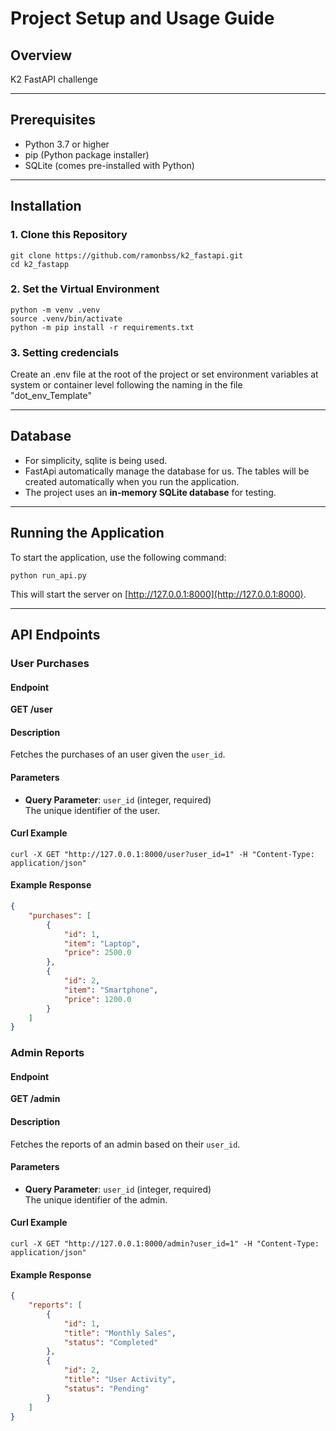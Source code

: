 # Project Setup and Usage Guide

## Overview
K2 FastAPI challenge

---

## Prerequisites
- Python 3.7 or higher
- pip (Python package installer)
- SQLite (comes pre-installed with Python)

---

## Installation

### 1. Clone this Repository
```shell
git clone https://github.com/ramonbss/k2_fastapi.git
cd k2_fastapp
```

### 2. Set the Virtual Environment
```shell
python -m venv .venv
source .venv/bin/activate
python -m pip install -r requirements.txt
```

### 3. Setting credencials
Create an .env file at the root of the project or set environment variables at system or container level following the naming in the file "dot_env_Template"

---

## Database
- For simplicity, sqlite is being used.  
- FastApi automatically manage the database for us. The tables will be created automatically when you run the application.  
- The project uses an **in-memory SQLite database** for testing. 

---

## Running the Application

To start the application, use the following command:
```shell
python run_api.py
```

This will start the server on [http://127.0.0.1:8000](http://127.0.0.1:8000).

---

## API Endpoints

### User Purchases

#### Endpoint
**GET /user**

#### Description
Fetches the purchases of an user given the `user_id`.

#### Parameters
- **Query Parameter**: `user_id` (integer, required)  
  The unique identifier of the user.

#### Curl Example
```shell
curl -X GET "http://127.0.0.1:8000/user?user_id=1" -H "Content-Type: application/json"
```

#### Example Response
```json
{
    "purchases": [
        {
            "id": 1,
            "item": "Laptop",
            "price": 2500.0
        },
        {
            "id": 2,
            "item": "Smartphone",
            "price": 1200.0
        }
    ]
}
```

### Admin Reports

#### Endpoint
**GET /admin**

#### Description
Fetches the reports of an admin based on their `user_id`.

#### Parameters
- **Query Parameter**: `user_id` (integer, required)  
  The unique identifier of the admin.


#### Curl Example
```shell
curl -X GET "http://127.0.0.1:8000/admin?user_id=1" -H "Content-Type: application/json"
```

#### Example Response
```json
{
    "reports": [
        {
            "id": 1,
            "title": "Monthly Sales",
            "status": "Completed"
        },
        {
            "id": 2,
            "title": "User Activity",
            "status": "Pending"
        }
    ]
}
```

